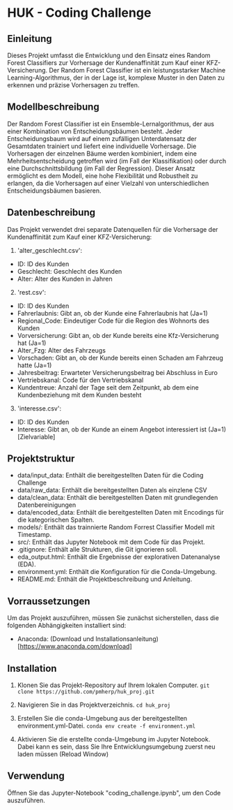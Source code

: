 # HUK - Coding Challenge

## Einleitung
Dieses Projekt umfasst die Entwicklung und den Einsatz eines Random Forest Classifiers zur Vorhersage der Kundenaffinität zum Kauf einer KFZ-Versicherung. Der Random Forest Classifier ist ein leistungsstarker Machine Learning-Algorithmus, der in der Lage ist, komplexe Muster in den Daten zu erkennen und präzise Vorhersagen zu treffen.

## Modellbeschreibung
Der Random Forest Classifier ist ein Ensemble-Lernalgorithmus, der aus einer Kombination von Entscheidungsbäumen besteht. Jeder Entscheidungsbaum wird auf einem zufälligen Unterdatensatz der Gesamtdaten trainiert und liefert eine individuelle Vorhersage. Die Vorhersagen der einzelnen Bäume werden kombiniert, indem eine Mehrheitsentscheidung getroffen wird (im Fall der Klassifikation) oder durch eine Durchschnittsbildung (im Fall der Regression). Dieser Ansatz ermöglicht es dem Modell, eine hohe Flexibilität und Robustheit zu erlangen, da die Vorhersagen auf einer Vielzahl von unterschiedlichen Entscheidungsbäumen basieren.

## Datenbeschreibung
Das Projekt verwendet drei separate Datenquellen für die Vorhersage der Kundenaffinität zum Kauf einer KFZ-Versicherung:

1. 'alter_geschlecht.csv':
- ID: ID des Kunden
- Geschlecht: Geschlecht des Kunden
- Alter: Alter des Kunden in Jahren

2. 'rest.csv':
- ID: ID des Kunden
- Fahrerlaubnis: Gibt an, ob der Kunde eine Fahrerlaubnis hat (Ja=1)
- Regional_Code: Eindeutiger Code für die Region des Wohnorts des Kunden
- Vorversicherung: Gibt an, ob der Kunde bereits eine Kfz-Versicherung hat (Ja=1)
- Alter_Fzg: Alter des Fahrzeugs
- Vorschaden: Gibt an, ob der Kunde bereits einen Schaden am Fahrzeug hatte (Ja=1)
- Jahresbeitrag: Erwarteter Versicherungsbeitrag bei Abschluss in Euro
- Vertriebskanal: Code für den Vertriebskanal
- Kundentreue: Anzahl der Tage seit dem Zeitpunkt, ab dem eine Kundenbeziehung mit dem Kunden besteht

3. 'interesse.csv':
- ID: ID des Kunden
- Interesse: Gibt an, ob der Kunde an einem Angebot interessiert ist (Ja=1) [Zielvariable]

## Projektstruktur
- data/input_data: Enthält die bereitgestellten Daten für die Coding Challenge
- data/raw_data: Enthält die bereitgestellten Daten als einzlene CSV
- data/clean_data: Enthält die bereitgestellten Daten mit grundlegenden Datenbereinigungen
- data/encoded_data: Enthält die bereitgestellten Daten mit Encodings für die kategorischen Spalten.
- models/: Enthält das trainnierte Random Forrest Classifier Modell mit Timestamp.
- src/: Enthält das Jupyter Notebook mit dem Code für das Projekt.
- .gitignore: Enthält alle Strukturen, die Git ignorieren soll.
- eda_output.html: Enthält die Ergebnisse der  explorativen Datenanalyse (EDA).
- environment.yml: Enthält die Konfiguration für die Conda-Umgebung.
- README.md: Enthält die Projektbeschreibung und Anleitung.

## Vorraussetzungen
Um das Projekt auszuführen, müssen Sie zunächst sicherstellen, dass die folgenden Abhängigkeiten installiert sind:
- Anaconda: (Download und Installationsanleitung)[https://www.anaconda.com/download]

## Installation
1. Klonen Sie das Projekt-Repository auf Ihrem lokalen Computer.
`git clone https://github.com/pmherp/huk_proj.git`

2. Navigieren Sie in das Projektverzeichnis.
`cd huk_proj`

3. Erstellen Sie die conda-Umgebung aus der bereitgestellten environment.yml-Datei.
`conda env create -f environment.yml`

4. Aktivieren Sie die erstellte conda-Umgebung im Jupyter Notebook. Dabei kann es sein, dass Sie Ihre Entwicklungsumgebung zuerst neu laden müssen (Reload Window)

## Verwendung
Öffnen Sie das Jupyter-Notebook "coding_challenge.ipynb", um den Code auszuführen.
